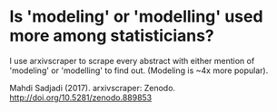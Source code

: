 # Is 'modeling' or 'modelling' used more among statisticians?

I use arxivscraper to scrape every abstract with either mention of 'modeling' or 'modelling' to find out. (Modeling is ~4x more popular). 

Mahdi Sadjadi (2017). arxivscraper: Zenodo. http://doi.org/10.5281/zenodo.889853
 
